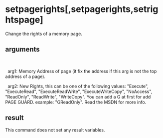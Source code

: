 
# setpagerights[,setpagerights,setrightspage]

Change the rights of a memory page.

## arguments
 
  arg1: Memory Address of page (it fix the address if this arg is not the top address of a page).
  arg2: New Rights, this can be one of the following values: "Execute", "ExecuteRead", "ExecuteReadWrite", "ExecuteWriteCopy", "NoAccess", "ReadOnly", "ReadWrite", "WriteCopy". You can add a G at first for add PAGE GUARD. example: "GReadOnly". Read the MSDN for more info.

## result 
This command does not set any result variables.
